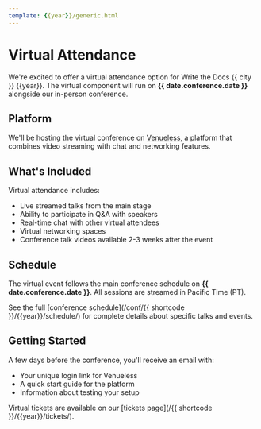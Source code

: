 ```yaml
---
template: {{year}}/generic.html
---
```


# Virtual Attendance

We're excited to offer a virtual attendance option for Write the Docs {{ city }} {{year}}.
The virtual component will run on **{{ date.conference.date }}** alongside our in-person conference.

## Platform

We'll be hosting the virtual conference on [Venueless](https://venueless.org), 
a platform that combines video streaming with chat and networking features.

## What's Included

Virtual attendance includes:

* Live streamed talks from the main stage
* Ability to participate in Q&A with speakers
* Real-time chat with other virtual attendees
* Virtual networking spaces  
* Conference talk videos available 2-3 weeks after the event

## Schedule

The virtual event follows the main conference schedule on **{{ date.conference.date }}**. All sessions are streamed in Pacific Time (PT).

See the full [conference schedule](/conf/{{ shortcode }}/{{year}}/schedule/) for complete details about specific talks and events.

## Getting Started

A few days before the conference, you'll receive an email with:

* Your unique login link for Venueless
* A quick start guide for the platform
* Information about testing your setup

Virtual tickets are available on our [tickets page](/{{ shortcode }}/{{year}}/tickets/).
